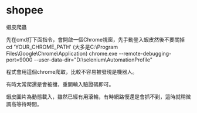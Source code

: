 # shopee
蝦皮爬蟲

先在cmd打下面指令，會開啟一個Chrome視窗，先手動登入蝦皮然後不要關掉
cd 'YOUR_CHROME_PATH' (大多是C:\Program Files\Google\Chrome\Application)
chrome.exe --remote-debugging-port=9000 --user-data-dir="D:\selenium\AutomationProfile"

程式會用這個chrome爬取，比較不容易被發現是機器人。

有時太常爬還是會被擋，重開輸入驗證碼即可。

蝦皮圖片為動態載入，雖然已經有用滾輪，有時網路慢還是會抓不到，這時就稍微調高等待時間。